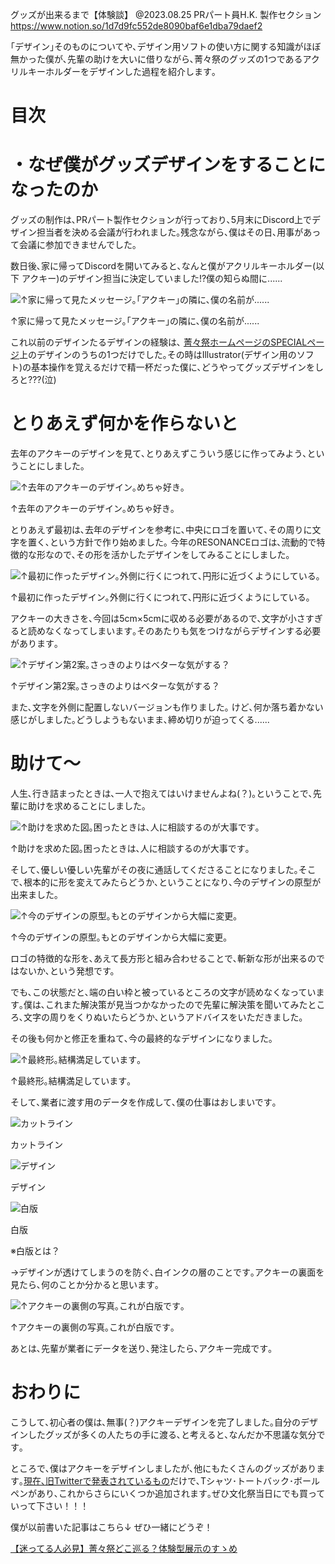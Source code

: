 グッズが出来るまで【体験談】
@2023.08.25
PRパート員H.K.
製作セクション
https://www.notion.so/1d7d9fc552de8090baf6e1dba79daef2

｢デザイン｣そのものについてや､デザイン用ソフトの使い方に関する知識がほぼ無かった僕が､先輩の助けを大いに借りながら､菁々祭のグッズの1つであるアクリルキーホルダーをデザインした過程を紹介します｡

# 目次

# ・なぜ僕がグッズデザインをすることになったのか

グッズの制作は､PRパート製作セクションが行っており､5月末にDiscord上でデザイン担当者を決める会議が行われました｡残念ながら､僕はその日､用事があって会議に参加できませんでした｡

数日後､家に帰ってDiscordを開いてみると､なんと僕がアクリルキーホルダー(以下 アクキー)のデザイン担当に決定していました!?僕の知らぬ間に......

![↑家に帰って見たメッセージ｡｢アクキー｣の隣に､僕の名前が......](image.png)

↑家に帰って見たメッセージ｡｢アクキー｣の隣に､僕の名前が......

これ以前のデザインたるデザインの経験は､ [菁々祭ホームページのSPECIALページ](https://web.archive.org/web/20231202192505/https://seiseisai.com/2023/special/special.html)上のデザインのうちの1つだけでした｡その時はIllustrator(デザイン用のソフト)の基本操作を覚えるだけで精一杯だった僕に､どうやってグッズデザインをしろと???(泣)

# とりあえず何かを作らないと

去年のアクキーのデザインを見て､とりあえずこういう感じに作ってみよう､ということにしました｡

![↑去年のアクキーのデザイン｡めちゃ好き｡](image%201.png)

↑去年のアクキーのデザイン｡めちゃ好き｡

とりあえず最初は､去年のデザインを参考に､中央にロゴを置いて､その周りに文字を置く､という方針で作り始めました｡ 今年のRESONANCEロゴは､流動的で特徴的な形なので､その形を活かしたデザインをしてみることにしました｡

![↑最初に作ったデザイン｡外側に行くにつれて､円形に近づくようにしている｡](image%202.png)

↑最初に作ったデザイン｡外側に行くにつれて､円形に近づくようにしている｡

アクキーの大きさを､今回は5cm×5cmに収める必要があるので､文字が小さすぎると読めなくなってしまいます｡そのあたりも気をつけながらデザインする必要があります｡

![↑デザイン第2案｡さっきのよりはベターな気がする？](image%203.png)

↑デザイン第2案｡さっきのよりはベターな気がする？

また､文字を外側に配置しないバージョンも作りました｡
けど､何か落ち着かない感じがしました｡どうしようもないまま､締め切りが迫ってくる......

# 助けて～

人生､行き詰まったときは､一人で抱えてはいけませんよね(？)｡ということで､先輩に助けを求めることにしました｡

![↑助けを求めた図｡困ったときは､人に相談するのが大事です｡](image%204.png)

↑助けを求めた図｡困ったときは､人に相談するのが大事です｡

そして､優しい優しい先輩がその夜に通話してくださることになりました｡そこで､根本的に形を変えてみたらどうか､ということになり､今のデザインの原型が出来ました｡

![↑今のデザインの原型｡もとのデザインから大幅に変更｡
](image%205.png)

↑今のデザインの原型｡もとのデザインから大幅に変更｡

ロゴの特徴的な形を､あえて長方形と組み合わせることで､斬新な形が出来るのではないか､という発想です。

でも､この状態だと､端の白い枠と被っているところの文字が読めなくなっています｡僕は､これまた解決策が見当つかなかったので先輩に解決策を聞いてみたところ､文字の周りをくりぬいたらどうか､というアドバイスをいただきました｡

その後も何かと修正を重ねて､今の最終的なデザインになりました｡

![↑最終形｡結構満足しています｡](image%206.png)

↑最終形｡結構満足しています｡

そして､業者に渡す用のデータを作成して､僕の仕事はおしまいです｡

![カットライン](image%207.png)

カットライン

![デザイン](image%208.png)

デザイン

![白版](image%209.png)

白版

※白版とは？

→デザインが透けてしまうのを防ぐ､白インクの層のことです｡アクキーの裏面を見たら､何のことか分かると思います｡

![↑アクキーの裏側の写真｡これが白版です｡](image%2010.png)

↑アクキーの裏側の写真｡これが白版です｡

あとは､先輩が業者にデータを送り､発注したら､アクキー完成です｡

# おわりに

こうして､初心者の僕は､無事(？)アクキーデザインを完了しました｡自分のデザインしたグッズが多くの人たちの手に渡る､と考えると､なんだか不思議な気分です｡

ところで､僕はアクキーをデザインしましたが､他にもたくさんのグッズがあります｡[現在､旧Twitterで発表されているもの](https://x.com/seiseisai_tdj/status/1671822217192296448)だけで､Tシャツ･トートバック･ボールペンがあり､これからさらにいくつか追加されます｡ぜひ文化祭当日にでも買っていって下さい！！！

僕が以前書いた記事はこちら↓ ぜひ一緒にどうぞ！

[【迷ってる人必見】菁々祭どこ巡る？体験型展示のすゝめ](/blog/59/02)
